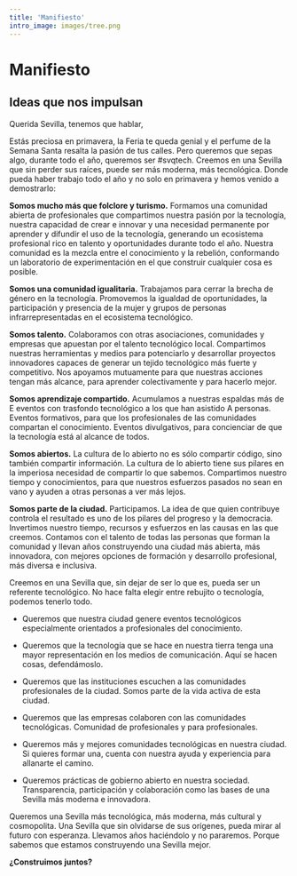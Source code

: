 ```yaml
---
title: 'Manifiesto'
intro_image: images/tree.png
---
```


# Manifiesto

## Ideas que nos impulsan

Querida Sevilla, tenemos que hablar,

Estás preciosa en primavera, la Feria te queda genial y el perfume de la Semana Santa resalta la pasión de tus calles. Pero queremos que sepas algo, durante todo el año, queremos ser #svqtech. Creemos en una Sevilla que sin perder sus raíces, puede ser más moderna, más tecnológica. Donde pueda haber trabajo todo el año y no solo en primavera y hemos venido a demostrarlo:

__Somos mucho más que folclore y turismo.__ Formamos una comunidad abierta de profesionales que compartimos nuestra pasión por la tecnología, nuestra capacidad de crear e innovar y una necesidad permanente por aprender y difundir el uso de la tecnología, generando un ecosistema profesional rico en talento y oportunidades durante todo el año. Nuestra comunidad es la mezcla entre el conocimiento y la rebelión, conformando un laboratorio de experimentación en el que construir cualquier cosa es posible.

__Somos una comunidad igualitaria.__ Trabajamos para cerrar la brecha de género en la tecnología. Promovemos la igualdad de oportunidades, la participación y presencia de la mujer y grupos de personas infrarrepresentadas en el ecosistema tecnológico.

__Somos talento.__ Colaboramos con otras asociaciones, comunidades y empresas que apuestan por el talento tecnológico local. Compartimos nuestras herramientas y medios para potenciarlo y desarrollar proyectos innovadores capaces de generar un tejido tecnológico más fuerte y competitivo. Nos apoyamos mutuamente para que nuestras acciones tengan más alcance, para aprender colectivamente y para hacerlo mejor.

__Somos aprendizaje compartido.__ Acumulamos a nuestras espaldas más de E eventos con trasfondo tecnológico a los que han asistido A personas. Eventos formativos, para que los profesionales de las comunidades compartan el conocimiento. Eventos divulgativos, para concienciar de que la tecnología está al alcance de todos.

__Somos abiertos.__ La cultura de lo abierto no es sólo compartir código, sino también compartir información. La cultura de lo abierto tiene sus pilares en la imperiosa necesidad de compartir lo que sabemos. Compartimos nuestro tiempo y conocimientos, para que nuestros esfuerzos pasados no sean en vano y ayuden a otras personas a ver más lejos.

__Somos parte de la ciudad.__ Participamos. La idea de que quien contribuye controla el resultado es uno de los pilares del progreso y la democracia. Invertimos nuestro tiempo, recursos y esfuerzos en las causas en las que creemos. Contamos con el talento de todas las personas que forman la comunidad y llevan años construyendo una ciudad más abierta, más innovadora, con mejores opciones de formación y desarrollo profesional, más diversa e inclusiva.

Creemos en una Sevilla que, sin dejar de ser lo que es, pueda ser un referente tecnológico. No hace falta elegir entre rebujito o tecnología, podemos tenerlo todo.

- Queremos que nuestra ciudad genere eventos tecnológicos especialmente orientados a profesionales del conocimiento.

- Queremos que la tecnología que se hace en nuestra tierra tenga una mayor representación en los medios de comunicación. Aquí se hacen cosas, defendámoslo.

- Queremos que las instituciones escuchen a las comunidades profesionales de la ciudad. Somos parte de la vida activa de esta ciudad.

- Queremos que las empresas colaboren con las comunidades tecnológicas. Comunidad de profesionales y para profesionales.

- Queremos más y mejores comunidades tecnológicas en nuestra ciudad. Si quieres formar una, cuenta con nuestra ayuda y experiencia para allanarte el camino.

- Queremos prácticas de gobierno abierto en nuestra sociedad. Transparencia, participación y colaboración como las bases de una Sevilla más moderna e innovadora.

Queremos una Sevilla más tecnológica, más moderna, más cultural y cosmopolita. Una Sevilla que sin olvidarse de sus orígenes, pueda mirar al futuro con esperanza. Llevamos años haciéndolo y no pararemos. Porque sabemos que estamos construyendo una Sevilla mejor.

**¿Construimos juntos?**